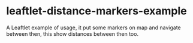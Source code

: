 # leaftlet-distance-markers-example
A Leaftlet example of usage, it put some markers on map and navigate between then, this show distances between then too.
